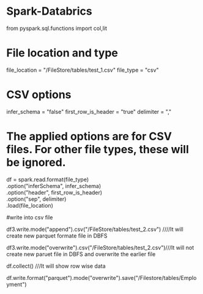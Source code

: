 # Spark-Databrics

from pyspark.sql.functions import col,lit
# File location and type
file_location = "/FileStore/tables/test_1.csv"
file_type = "csv"

# CSV options
infer_schema = "false"
first_row_is_header = "true"
delimiter = ","

# The applied options are for CSV files. For other file types, these will be ignored.
df = spark.read.format(file_type) \
  .option("inferSchema", infer_schema) \
  .option("header", first_row_is_header) \
  .option("sep", delimiter) \
  .load(file_location)


#write into csv file 

df3.write.mode("append").csv("/FileStore/tables/test_2.csv") ////It will create new parquet formate file in DBFS 

df3.write.mode("overwrite").csv("/FileStore/tables/test_2.csv")///It will not create new paruet file in DBFS and overwrite the earlier file 

df.collect() ///It will show row wise data 

df.write.format("parquet").mode("overwrite").save("/Filestore/tables/Employment")

